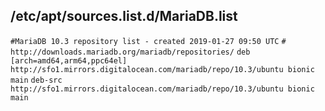 ## /etc/apt/sources.list.d/MariaDB.list

`` #MariaDB 10.3 repository list - created 2019-01-27 09:50 UTC ``
`` # http://downloads.mariadb.org/mariadb/repositories/ `` 
`` deb [arch=amd64,arm64,ppc64el] http://sfo1.mirrors.digitalocean.com/mariadb/repo/10.3/ubuntu bionic main ``
`` deb-src http://sfo1.mirrors.digitalocean.com/mariadb/repo/10.3/ubuntu bionic main ``
